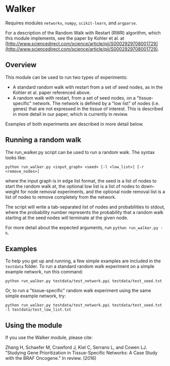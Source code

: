 # Walker

Requires modules `networkx`, `numpy`, `scikit-learn`, and `argparse`.

For a description of the Random Walk with Restart (RWR) algorithm, which
this module implements, see the paper by Kohler et al. at
[http://www.sciencedirect.com/science/article/pii/S0002929708001729](http://www.sciencedirect.com/science/article/pii/S0002929708001729).

## Overview

This module can be used to run two types of experiments:

- A standard random walk with restart from a set of seed nodes, as in the
  Kohler et al. paper referenced above.
- A random walk with restart, from a set of seed nodes, on a "tissue-specific"
  network. The network is defined by a "low list" of nodes (i.e. genes) that
  are not expressed in the tissue of interest. This is described in more
  detail in our paper, which is currently in review.

Examples of both experiments are described in more detail below.

## Running a random walk

The run\_walker.py script can be used to run a random walk. The syntax looks like:

`python run_walker.py <input_graph> <seed> [-l <low_list>] [-r <remove_nodes>]`

where the input graph is in edge list format, the seed is a list of nodes to
start the random walk at, the optional low list is a list of nodes to down-weight
for node removal experiments, and the optional node removal list is a list of nodes
to remove completely from the network.

The script will write a tab-separated list of nodes and probabilities to stdout,
where the probability number represents the probability that a random walk
starting at the seed nodes will terminate at the given node.

For more detail about the expected arguments, run `python run_walker.py -h`.

## Examples

To help you get up and running, a few simple examples are included in the `testdata`
folder. To run a standard random walk experiment on a simple example network, run
this command:

`python run_walker.py testdata/test_network.ppi testdata/test_seed.txt`

Or, to run a "tissue-specific" random walk experiment using the same
simple example network, try:

`python run_walker.py testdata/test_network.ppi testdata/test_seed.txt -l testdata/test_low_list.txt`

## Using the module

If you use the Walker module, please cite:

Zhang H, Schaefer M, Crawford J, Kiel C, Serrano L, and Cowen LJ. "Studying Gene Prioritization in Tissue-Specific Networks: A Case Study with the BRAF Oncogene." In review. (2016)
